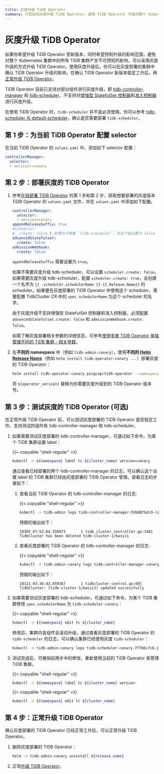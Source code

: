 ```yaml
---
title: 灰度升级 TiDB Operator
summary: 介绍如何灰度升级 TiDB Operator，避免 TiDB Operator 升级对整个 Kubernetes 集群中的所有 TiDB 集群产生不可预知的影响。
---
```


# 灰度升级 TiDB Operator

如果你希望升级 TiDB Operator 至新版本，同时希望控制升级的影响范围，避免对整个 Kubernetes 集群中的所有 TiDB 集群产生不可预知的影响，可以采用灰度升级的方式升级 TiDB Operator。使用灰度升级后，你可以在灰度部署的集群中确认 TiDB Operator 升级的影响，在确认 TiDB Operator 新版本稳定工作后，再[正常升级 TiDB Operator](upgrade-tidb-operator.md)。

TiDB Operator 目前只支持对部分组件进行灰度升级，即 [tidb-controller-manager](architecture.md) 和 [tidb-scheduler](tidb-scheduler.md)，不支持对[增强型 StatefulSet 控制器](advanced-statefulset.md)和[准入控制器](enable-admission-webhook.md)进行灰度升级。

在使用 TiDB Operator 时，`tidb-scheduler` 并不是必须使用。你可以参考 [tidb-scheduler 与 default-scheduler](tidb-scheduler.md#tidb-scheduler-与-default-scheduler)，确认是否需要部署 `tidb-scheduler`。

## 第 1 步：为当前 TiDB Operator 配置 selector

在当前 TiDB Operator 的 `values.yaml` 中，添加如下 selector 配置：

```yaml
controllerManager:
  selector:
  - version!=canary
```

## 第 2 步：部署灰度的 TiDB Operator

1. 参考[在线部署 TiDB Operator](deploy-tidb-operator.md#在线部署-tidb-operator) 的第 1 步和第 2 步，获取想要部署的灰度版本 TiDB Operator 的 `values.yaml` 文件，并在 `values.yaml` 中添加如下配置。

    ```yaml
    controllerManager:
      selector:
      - version=canary
    appendReleaseSuffix: true
    #scheduler:
    #  create: false # 如果你不需要 `tidb-scheduler`，将这个值设置为 false
    advancedStatefulset:
      create: false
    admissionWebhook:
      create: false
    ```

    `appendReleaseSuffix` 需要设置为 `true`。

    如果不需要灰度升级 tidb-scheduler，可以设置 `scheduler.create: false`。如果需要灰度升级 tidb-scheduler，配置 `scheduler.create: true`，会创建一个名字为 `{{ .scheduler.schedulerName }}-{{.Release.Name}}` 的 scheduler。如果要在灰度部署的 TiDB Operator 中使用这个 scheduler，需要配置 TidbCluster CR 中的 `spec.schedulerName` 为这个 scheduler 的名字。

    由于灰度升级不支持增强型 StatefulSet 控制器和准入控制器，必须配置 `advancedStatefulset.create: false` 和 `admissionWebhook.create: false`。

    如需了解灰度部署相关参数的详细信息，可参考[使用多套 TiDB Operator 单独管理不同的 TiDB 集群 - 相关参数](deploy-multiple-tidb-operator.md#相关参数)。

2. 在**不同的 namespace** 中（例如 `tidb-admin-canary`），使用**不同的 [Helm Release Name](https://helm.sh/docs/intro/using_helm/#three-big-concepts)**（例如 `helm install tidb-operator-canary ...`）部署灰度的 TiDB Operator：

    ```bash
    helm install tidb-operator-canary pingcap/tidb-operator --namespace=tidb-admin-canary --version=${operator_version} -f ${HOME}/tidb-operator/${operator_version}/values-tidb-operator.yaml
    ```

    将 `${operator_version}` 替换为你需要灰度升级到的 TiDB Operator 版本号。

## 第 3 步：测试灰度的 TiDB Operator (可选)

在正常升级 TiDB Operator 前，可以测试灰度部署的 TiDB Operator 是否稳定工作。支持测试的组件有 tidb-controller-manager 和 tidb-scheduler。

1. 如果需要测试灰度部署的 tidb-controller-manager，可通过如下命令，为某个 TiDB 集群设置 label：

    {{< copyable "shell-regular" >}}

    ```bash
    kubectl -n ${namespace} label tc ${cluster_name} version=canary
    ```

    通过查看已经部署的两个 tidb-controller-manager 的日志，可以确认这个设置 label 的 TiDB 集群已经由灰度部署的 TiDB Operator 管理。查看日志的步骤如下：

    1. 查看当前 TiDB Operator 的 tidb-controller-manager 的日志:

        {{< copyable "shell-regular" >}}

        ```bash
        kubectl -n tidb-admin logs tidb-controller-manager-55b887bdc9-lzdwv
        ```

        预期的输出如下：

        ```
        I0305 07:52:04.558973       1 tidb_cluster_controller.go:148] TidbCluster has been deleted tidb-cluster-1/basic1
        ```

    2. 查看灰度部署的 TiDB Operator 的 tidb-controller-manager 的日志:

        {{< copyable "shell-regular" >}}

        ```bash
        kubectl -n tidb-admin-canary logs tidb-controller-manager-canary-6dcb9bdd95-qf4qr
        ```

        预期的输出如下：

        ```
        I0113 03:38:43.859387       1 tidbcluster_control.go:69] TidbCluster: [tidb-cluster-1/basic1] updated successfully
        ```

2. 如果需要测试灰度部署的 tidb-scheduler，可通过如下命令，为某个 TiDB 集群修改 `spec.schedulerName` 为 `tidb-scheduler-canary`：

    {{< copyable "shell-regular" >}}

    ```bash
    kubectl -n ${namespace} edit tc ${cluster_name}
    ```

    修改后，集群内各组件会滚动升级，通过查看灰度部署的 TiDB Operator 的 `tidb-scheduler` 的日志，可以确认集群已经使用灰度 `tidb-scheduler`：

    ```bash
    kubectl -n tidb-admin-canary logs tidb-scheduler-canary-7f7b6c7c6-j5p2j -c tidb-scheduler
    ```

3. 测试完成后，可撤销前两步中的修改，重新使用当前的 TiDB Operator 来管理 TiDB 集群。

    {{< copyable "shell-regular" >}}

    ```bash
    kubectl -n ${namespace} label tc ${cluster_name} version-
    ```

    {{< copyable "shell-regular" >}}

    ```bash
    kubectl -n ${namespace} edit tc ${cluster_name}
    ```

## 第 4 步：正常升级 TiDB Operator

确认灰度部署的 TiDB Operator 已经正常工作后，可以正常升级 TiDB Operator。

1. 删除灰度部署的 TiDB Operator：

    ```bash
    helm -n tidb-admin-canary uninstall ${release_name}
    ```

2. 正常[升级 TiDB Operator](upgrade-tidb-operator.md)。
